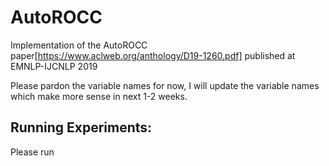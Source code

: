 # AutoROCC
Implementation of the AutoROCC paper[https://www.aclweb.org/anthology/D19-1260.pdf] published at EMNLP-IJCNLP 2019


Please pardon the variable names for now, I will update the variable names which make more sense in next 1-2 weeks. 


## Running Experiments:

Please run 
